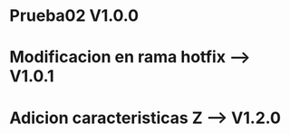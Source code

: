 # Prueba02 V1.0.0
# Modificacion en rama hotfix --> V1.0.1


# Adicion caracteristicas Z --> V1.2.0
